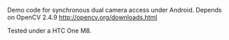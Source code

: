 Demo code for synchronous dual camera access under Android.
Depends on OpenCV 2.4.9 http://opencv.org/downloads.html

Tested under a HTC One M8. 